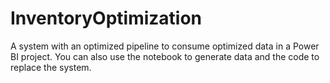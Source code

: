 # InventoryOptimization
A system with an optimized pipeline to consume optimized data in a Power BI project.
You can also use the notebook to generate data and the code to replace the system.
